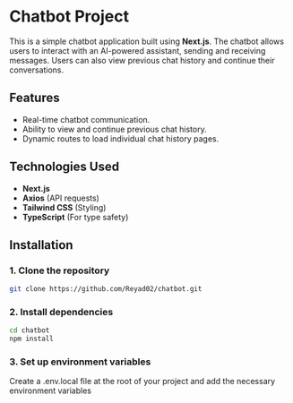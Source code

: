 # Chatbot Project

This is a simple chatbot application built using **Next.js**. The chatbot allows users to interact with an AI-powered assistant, sending and receiving messages. Users can also view previous chat history and continue their conversations.

## Features

- Real-time chatbot communication.
- Ability to view and continue previous chat history.
- Dynamic routes to load individual chat history pages.

## Technologies Used

- **Next.js** 
- **Axios** (API requests)
- **Tailwind CSS** (Styling)
- **TypeScript** (For type safety)

## Installation

### 1. Clone the repository

```bash
git clone https://github.com/Reyad02/chatbot.git
```
### 2. Install dependencies
```bash
cd chatbot
npm install
```

### 3. Set up environment variables
Create a .env.local file at the root of your project and add the necessary environment variables



